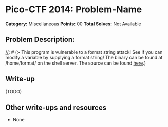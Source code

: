 # Pico-CTF 2014: Problem-Name

**Category:** Miscellaneous
**Points:** 00
**Total Solves:** Not Available
## Problem Description:

[//]: # (> This program is vulnerable to a format string attack! See if you can modify a variable by supplying a format string! The binary can be found at /home/format/ on the shell server. The source can be found [here](format.c).)

## Write-up
[//]: # (> Your write up goes here.)
(TODO)

## Other write-ups and resources

* None
